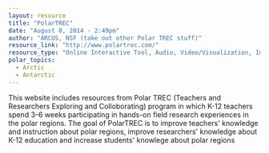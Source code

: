 ```yaml
---
layout: resource
title: "PolarTREC"
date: "August 8, 2014 - 2:49pm"
author: "ARCUS, NSF (take out other Polar TREC stuff)"
resource_link: "http://www.polartrec.com/"
resource_type: "Online Interactive Tool, Audio, Video/Visualization, Images, Curriculum, Website, Publication"
polar_topics:
  - Arctic
  - Antarctic
---
```


This website includes resources from Polar TREC (Teachers and Researchers Exploring and Colloborating) program in which K-12 teachers spend 3-6 weeks participating in hands-on field research experiences in the polar regions.   The goal of PolarTREC is to improve teachers' knowledge and instruction about polar regions, improve researchers' knowledge about K-12  education and increase students' knowlege about polar regions